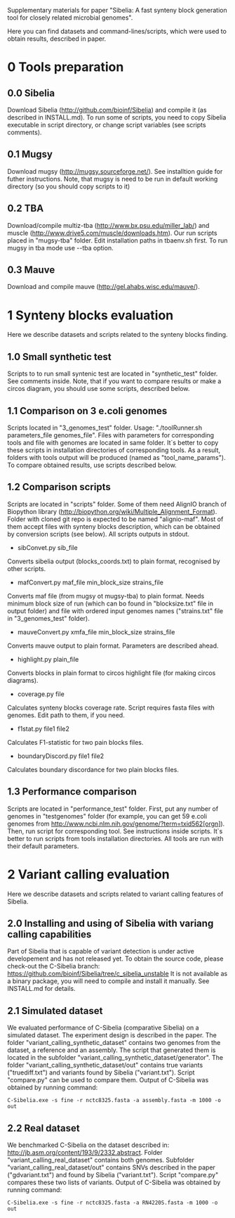 Supplementary materials for paper "Sibelia: A fast synteny block generation tool for closely related microbial genomes".

Here you can find datasets and command-lines/scripts, which were used to obtain results,
described in paper.


0 Tools preparation
===================

0.0 Sibelia
-----------
Download Sibelia (http://github.com/bioinf/Sibelia) and compile it (as described in INSTALL.md).
To run some of scripts, you need to copy Sibelia executable in script directory, or change 
script variables (see scripts comments).

0.1 Mugsy
---------
Download mugsy (http://mugsy.sourceforge.net/). See installtion guide for futher instructions.
Note, that mugsy is need to be run in default working directory (so you should copy scripts to it)

0.2 TBA
-------
Download/compile multiz-tba (http://www.bx.psu.edu/miller_lab/) and  muscle 
(http://www.drive5.com/muscle/downloads.htm). Our run scripts placed in "mugsy-tba" folder.
Edit installation paths in tbaenv.sh first. To run mugsy in tba mode use --tba option.

0.3 Mauve
---------
Download and compile mauve (http://gel.ahabs.wisc.edu/mauve/).

1 Synteny blocks evaluation
===========================
Here we describe datasets and scripts related to the synteny blocks finding.

1.0 Small synthetic test
------------------------

Scripts to to run small syntenic test are located in "synthetic_test" folder. See comments inside.
Note, that if you want to compare results or make a circos diagram, you should use some scripts, 
described below.


1.1 Comparison on 3 e.coli genomes
----------------------------------

Scripts located in "3_genomes_test" folder. Usage: "./toolRunner.sh parameters_file genomes_file". 
Files with parameters for corresponding tools and file with genomes are located in same folder.
It`s better to copy these scripts in installation directories of corresponding tools. As a result,
folders with tools output will be produced (named as "tool_name_params"). To compare obtained results,
use scripts described below.

1.2 Comparison scripts
----------------------

Scripts are located in "scripts" folder. Some of them need AlignIO branch of Biopython library
(http://biopython.org/wiki/Multiple_Alignment_Format). Folder with cloned git repo is expected to be
named "alignio-maf". Most of them accept files with synteny blocks description, which can be obtained
by conversion scripts (see below). All scripts outputs in stdout.

* sibConvet.py sib_file

Converts sibelia output (blocks_coords.txt) to plain format, recognised by other scripts.

* mafConvert.py maf_file min_block_size strains_file

Converts maf file (from mugsy ot mugsy-tba) to plain format. Needs minimum block size of run
(which can bo found in "blocksize.txt" file in output folder) and file with ordered input genomes names
("strains.txt" file in "3_genomes_test" folder).

* mauveConvert.py xmfa_file min_block_size strains_file

Converts mauve output to plain format. Parameters are described ahead.

* highlight.py plain_file

Converts blocks in plain format to circos highlight file (for making circos diagrams).

* coverage.py file

Calculates synteny blocks coverage rate. Script requires fasta files with genomes. Edit path to them,
if you need.

* f1stat.py file1 file2

Calculates F1-statistic for two pain blocks files.

* boundaryDiscord.py file1 file2

Calculates boundary discordance for two plain blocks files.

1.3 Performance comparison
--------------------------

Scripts are located in "performance_test" folder. First, put any number of genomes in "testgenomes" folder
(for example, you can get 59 e.coli genomes from http://www.ncbi.nlm.nih.gov/genome/?term=txid562[orgn]).
Then, run script for corresponding tool. See instructions inside scripts. It`s better to run scripts
from tools installation directories. All tools are run with their default parameters.

2 Variant calling evaluation
=============================

Here we describe datasets and scripts related to variant calling features of 
Sibelia.

2.0 Installing and using of Sibelia with variang calling capabilities
--------------------------------------------------------------------
Part of Sibelia that is capable of variant detection is under active 
developement and has not released yet. To obtain the source code, please
check-out the C-Sibelia branch: 
https://github.com/bioinf/Sibelia/tree/c_sibelia_unstable
It is not available as a binary package, you will need to compile and install
it manually. See INSTALL.md for details.

2.1 Simulated dataset
-------------------
We evaluated performance of C-Sibelia (comparative Sibelia) on a simulated
dataset. The experiment design is described in the paper. The folder
"variant_calling_synthetic_dataset" contains two genomes from the dataset,
a reference and an assembly. The script that generated them is located in
the subfolder "variant_calling_synthetic_dataset/generator". The folder
"variant_calling_synthetic_dataset/out" contains true variants ("truediff.txt")
and variants found by Sibelia ("variant.txt"). Script "compare.py" can be used
to compare them. Output of C-Sibelia was obtained by running command:

	C-Sibelia.exe -s fine -r nctc8325.fasta -a assembly.fasta -m 1000 -o out

2.2 Real dataset
---------------
We benchmarked C-Sibelia on the dataset described in:
http://jb.asm.org/content/193/9/2332.abstract.
Folder "variant_calling_real_dataset" contains both genomes. Subfolder 
"variant_calling_real_dataset/out" contains SNVs described in the paper
("gdvariant.txt") and found by Sibelia ("variant.txt"). Script "compare.py"
compares these two lists of variants. Output of C-Sibelia was obtained by
running command:

	C-Sibelia.exe -s fine -r nctc8325.fasta -a RN4220S.fasta -m 1000 -o out